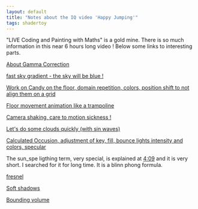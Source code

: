 ```yaml
---
layout: default
title: "Notes about the IQ video 'Happy Jumping'"
tags: shadertoy
---
```

"LIVE Coding and Painting with Maths" is a gold mine. There is so much information in this near 6 hours long video ! Below some links to interesting parts.

[About Gamma Correction](https://youtu.be/Cfe5UQ-1L9Q?t=2293)  

[fast sky gradient - the sky will be blue !](https://youtu.be/Cfe5UQ-1L9Q?t=2795)

[Work on Candy on the floor, domain repetition, colors, position shift to not align them on a grid](https://youtu.be/Cfe5UQ-1L9Q?t=12892)

[Floor movement animation like a trampoline](https://youtu.be/Cfe5UQ-1L9Q?t=13183)

[Camera shaking, care to motion sickness !](https://youtu.be/Cfe5UQ-1L9Q?t=13644)

[Let's do some clouds quickly (with sin waves)](https://youtu.be/Cfe5UQ-1L9Q?t=13887)

[Calculated Occusion, adjustment of key, fill, bounce lights intensity and colors, specular](https://youtu.be/Cfe5UQ-1L9Q?t=14387)

The sun_spe ligthing term, very special, is explained at [4:09](https://youtu.be/Cfe5UQ-1L9Q?t=14952) and it is very short. I searched for it for long time. It is a blinn phong formula.

[fresnel](https://youtu.be/Cfe5UQ-1L9Q?t=15270)

[Soft shadows](https://youtu.be/Cfe5UQ-1L9Q?t=15513)

[Bounding volume](https://youtu.be/Cfe5UQ-1L9Q?t=20158)
